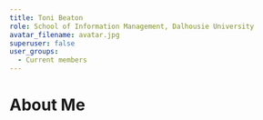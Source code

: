```yaml
---
title: Toni Beaton
role: School of Information Management, Dalhousie University
avatar_filename: avatar.jpg
superuser: false
user_groups: 
  - Current members
---
```


# About Me